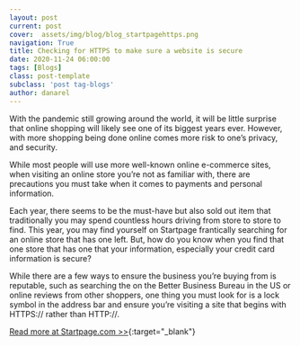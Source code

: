```yaml
---
layout: post
current: post
cover:  assets/img/blog/blog_startpagehttps.png
navigation: True
title: Checking for HTTPS to make sure a website is secure
date: 2020-11-24 06:00:00
tags: [Blogs]
class: post-template
subclass: 'post tag-blogs'
author: danarel
---
```


With the pandemic still growing around the world, it will be little surprise that online shopping will likely see one of its biggest years ever. However, with more shopping being done online comes more risk to one’s privacy, and security.

While most people will use more well-known online e-commerce sites, when visiting an online store you’re not as familiar with, there are precautions you must take when it comes to payments and personal information.

Each year, there seems to be the must-have but also sold out item that traditionally you may spend countless hours driving from store to store to find. This year, you may find yourself on Startpage frantically searching for an online store that has one left. But, how do you know when you find that one store that has one that your information, especially your credit card information is secure?

While there are a few ways to ensure the business you’re buying from is reputable, such as searching the on the Better Business Bureau in the US or online reviews from other shoppers, one thing you must look for is a lock symbol in the address bar and ensure you’re visiting a site that begins with HTTPS:// rather than HTTP://.

[Read more at Startpage.com >>](https://www.startpage.com/privacy-please/privacy-advocate-articles/checking-for-https-to-make-sure-a-website-is-secure){:target="_blank"}